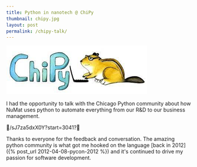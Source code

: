 ```yaml
---
title: Python in nanotech @ ChiPy
thumbnail: chipy.jpg
layout: post
permalink: /chipy-talk/
---
```


![](/assets/2021-11-11-chipy-talk/chipy.jpg)

I had the opportunity to talk with the Chicago Python community about how NuMat uses python to automate everything from our R&D to our business management.

🎥/sJ7za5dxX0Y?start=3041?🎥

Thanks to everyone for the feedback and conversation. The amazing python community is what got me hooked on the language [back in 2012]({% post_url 2012-04-08-pycon-2012 %}) and it's continued to drive my passion for software development.
